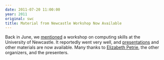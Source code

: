 ```yaml
---
date: 2011-07-20 11:00:00
year: 2011
original: swc
title: Material from Newcastle Workshop Now Available
---
```

<p>Back in June, we <a href="{{site.baseurl}}/blog/2011/06/programming-for-scientists-at-newcastle-university-june-20-2011.html">mentioned</a> a workshop on computing skills at the University of Newcastle. It reportedly went very well, and <a href="http://conferences.ncl.ac.uk/sciprog/resources.php">presentations</a> and other materials are now available. Many thanks to <a href="http://www.ceg.ncl.ac.uk/contact/pgprofile.aspx?code=515">Elizabeth Petrie</a>, the other organizers, and the presenters.</p>
